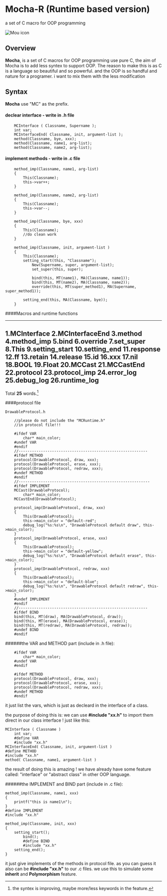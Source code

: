 # Mocha-R (Runtime based version)
a set of C macro for OOP programming

![Mou icon](https://secure.gravatar.com/avatar/63f7c4c0a269ebaf049724a024bf01b4?s=420&d=https://a248.e.akamai.net/assets.github.com%2Fimages%2Fgravatars%2Fgravatar-user-420.png)

## Overview

**Mocha**, is a set of C macros for OOP programming use pure C, the aim of Mocha is to add less syntex to support OOP. The reason to make this is as C is a language so beautiful and so powerful. and the OOP is so handful and nature for a programer. i want to mix them with the less modification

## Syntax
**Mocha** use "MC" as the prefix.
#### declear interface - write in .h file

		MCInterface	( Classname, Supername );
		int var;
		MCInterfaceEnd( Classname, init, argument-list );
		method(Classname, bye, xxx);
		method(Classname, name1, arg-list);
		method(Classname, name2, arg-list);
	
#### implement methods - write in .c file
		
		method_imp(Classname, name1, arg-list)
		{
			This(Classname);
			this->var++;
		}
			
		method_imp(Classname, name2, arg-list)
		{
			This(Classname);
			this->var--;
		}
		
		method_imp(Classname, bye, xxx)
		{
			This(Classname);
			//do clean work
		}

		method_imp(Classname, init, argument-list )
		{
			This(Classname);
			setting_start(this, "Classname");
				New(Supername, super, argument-list);
				set_super(this, super);

				bind(this, MT(name1), MA(Classname, name1));
				bind(this, MT(name2), MA(Classname, name2));
				override(this, MT(super_method1), MA(Supername, super_method1));

			setting_end(this, MA(Classname, bye));
		}

####Macros and runtime functions

---
1.MCInterface
2.MCInterfaceEnd
3.method
4.method_imp
5.bind
6.override
7.set_super
8.This
9.setting_start
10.setting_end
11.response
12.ff
13.retain
14.release
15.id
16.xxx
17.nil
18.BOOL
19.Float
20.MCCast
21.MCCastEnd
22.protocol
23.protocol_imp
24.error_log
25.debug_log
26.runtime_log
---

Total **25** words.[^1]

####protocol file
	
	DrawableProtocol.h

		//please do not include the "MCRuntime.h"
		//in protocol file!!!

		#ifdef VAR
			char* main_color;
		#undef VAR
		#endif
		//----------------------------------------------------------
		#ifdef METHOD 
		protocol(DrawableProtocol, draw, xxx);
		protocol(DrawableProtocol, erase, xxx);
		protocol(DrawableProtocol, redraw, xxx);
		#undef METHOD
		#endif
		//-----------------------------------------------------------
		#ifdef IMPLEMENT
		MCCast(DrawableProtocol);
			char* main_color;
		MCCastEnd(DrawableProtocol);

		protocol_imp(DrawableProtocol, draw, xxx)
		{
			This(DrawableProtocol);
			this->main_color = "default-red";
			debug_log("%s:%s\n", "DrawableProtocol default draw", this->main_color);
		}
		protocol_imp(DrawableProtocol, erase, xxx)
		{
			This(DrawableProtocol);
			this->main_color = "default-yellow";
			debug_log("%s:%s\n", "DrawableProtocol default erase", this->main_color);
		}
		protocol_imp(DrawableProtocol, redraw, xxx)
		{
			This(DrawableProtocol);
			this->main_color = "default-blue";
			debug_log("%s:%s\n", "DrawableProtocol default redraw", this->main_color);
		}
		#undef IMPLEMENT
		#endif
		//----------------------------------------------------------
		#ifdef BIND
		bind(this, MT(draw), MA(DrawableProtocol, draw));
		bind(this, MT(erase), MA(DrawableProtocol, erase));
		bind(this, MT(redraw), MA(DrawableProtocol, redraw));
		#undef BIND
		#endif

######the VAR and METHOD part (include in .h file):

		#ifdef VAR
			char* main_color;
		#undef VAR
		#endif

		#ifdef METHOD 
		protocol(DrawableProtocol, draw, xxx);
		protocol(DrawableProtocol, erase, xxx);
		protocol(DrawableProtocol, redraw, xxx);
		#undef METHOD
		#endif

it just list the vars, which is just as decleard in the interface of a class.

the purpose of doing this is: we can use **#include "xx.h"** to import them direct in our class interface ! just like this:

	MCInterface	( Classname )
		int var;
		#define VAR
		#include "xx.h"
	MCInterfaceEnd( Classname, init, argument-list )
	#define METHOD
	#include "xx.h"
	method( Classname, name1, argument-list )
	
the result of doing this is amazing ! we have already have some feature called: "interface" or "abstract class"
in other OOP language.

######the IMPLEMENT and BIND part (include in .c file):

	
	method_imp(Classname, name1, xxx)
	{
		printf("this is name1\n");
	}
	#define IMPLEMENT
	#include "xx.h"

	method_imp(Classname, init, xxx)
	{
		setting_start();
			bind();
			#define BIND
			#include "xx.h"
		setting_end();
	}

it just give implements of the methods in protocol file. as you can guess it also can be **#include "xx.h"**
to our .c files. we use this to simulate some **inherit** and **Polymorphism** feature.

[^1]: the syntex is improving, maybe more/less keywords in the feature.

